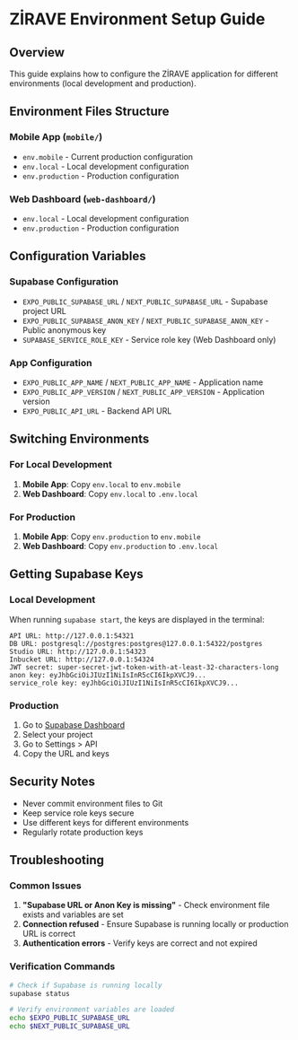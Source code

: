 # ZİRAVE Environment Setup Guide

## Overview
This guide explains how to configure the ZİRAVE application for different environments (local development and production).

## Environment Files Structure

### Mobile App (`mobile/`)
- `env.mobile` - Current production configuration
- `env.local` - Local development configuration
- `env.production` - Production configuration

### Web Dashboard (`web-dashboard/`)
- `env.local` - Local development configuration
- `env.production` - Production configuration

## Configuration Variables

### Supabase Configuration
- `EXPO_PUBLIC_SUPABASE_URL` / `NEXT_PUBLIC_SUPABASE_URL` - Supabase project URL
- `EXPO_PUBLIC_SUPABASE_ANON_KEY` / `NEXT_PUBLIC_SUPABASE_ANON_KEY` - Public anonymous key
- `SUPABASE_SERVICE_ROLE_KEY` - Service role key (Web Dashboard only)

### App Configuration
- `EXPO_PUBLIC_APP_NAME` / `NEXT_PUBLIC_APP_NAME` - Application name
- `EXPO_PUBLIC_APP_VERSION` / `NEXT_PUBLIC_APP_VERSION` - Application version
- `EXPO_PUBLIC_API_URL` - Backend API URL

## Switching Environments

### For Local Development
1. **Mobile App**: Copy `env.local` to `env.mobile`
2. **Web Dashboard**: Copy `env.local` to `.env.local`

### For Production
1. **Mobile App**: Copy `env.production` to `env.mobile`
2. **Web Dashboard**: Copy `env.production` to `.env.local`

## Getting Supabase Keys

### Local Development
When running `supabase start`, the keys are displayed in the terminal:
```
API URL: http://127.0.0.1:54321
DB URL: postgresql://postgres:postgres@127.0.0.1:54322/postgres
Studio URL: http://127.0.0.1:54323
Inbucket URL: http://127.0.0.1:54324
JWT secret: super-secret-jwt-token-with-at-least-32-characters-long
anon key: eyJhbGciOiJIUzI1NiIsInR5cCI6IkpXVCJ9...
service_role key: eyJhbGciOiJIUzI1NiIsInR5cCI6IkpXVCJ9...
```

### Production
1. Go to [Supabase Dashboard](https://supabase.com/dashboard)
2. Select your project
3. Go to Settings > API
4. Copy the URL and keys

## Security Notes
- Never commit environment files to Git
- Keep service role keys secure
- Use different keys for different environments
- Regularly rotate production keys

## Troubleshooting

### Common Issues
1. **"Supabase URL or Anon Key is missing"** - Check environment file exists and variables are set
2. **Connection refused** - Ensure Supabase is running locally or production URL is correct
3. **Authentication errors** - Verify keys are correct and not expired

### Verification Commands
```bash
# Check if Supabase is running locally
supabase status

# Verify environment variables are loaded
echo $EXPO_PUBLIC_SUPABASE_URL
echo $NEXT_PUBLIC_SUPABASE_URL
```
